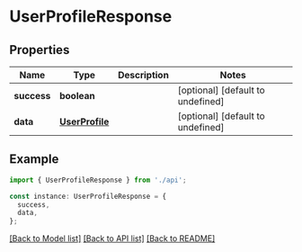 # UserProfileResponse

## Properties

| Name        | Type                              | Description | Notes                             |
| ----------- | --------------------------------- | ----------- | --------------------------------- |
| **success** | **boolean**                       |             | [optional] [default to undefined] |
| **data**    | [**UserProfile**](UserProfile.md) |             | [optional] [default to undefined] |

## Example

```typescript
import { UserProfileResponse } from './api';

const instance: UserProfileResponse = {
  success,
  data,
};
```

[[Back to Model list]](../README.md#documentation-for-models) [[Back to API list]](../README.md#documentation-for-api-endpoints) [[Back to README]](../README.md)
